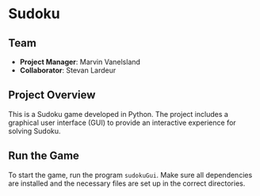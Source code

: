 # Sudoku

## Team
- **Project Manager**: Marvin Vanelsland
- **Collaborator**: Stevan Lardeur

## Project Overview

This is a Sudoku game developed in Python. The project includes a graphical user interface (GUI) to provide an interactive experience for solving Sudoku.

## Run the Game

To start the game, run the program `sudokuGui`. Make sure all dependencies are installed and the necessary files are set up in the correct directories.

